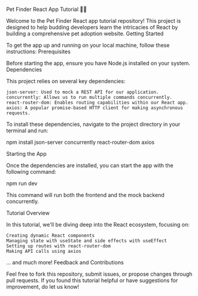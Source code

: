 Pet Finder React App Tutorial 🐶🐱

Welcome to the Pet Finder React app tutorial repository! This project is designed to help budding developers learn the intricacies of React by building a comprehensive pet adoption website.
Getting Started

To get the app up and running on your local machine, follow these instructions:
Prerequisites

Before starting the app, ensure you have Node.js installed on your system.
Dependencies

This project relies on several key dependencies:

    json-server: Used to mock a REST API for our application.
    concurrently: Allows us to run multiple commands concurrently.
    react-router-dom: Enables routing capabilities within our React app.
    axios: A popular promise-based HTTP client for making asynchronous requests.

To install these dependencies, navigate to the project directory in your terminal and run:

npm install json-server concurrently react-router-dom axios

Starting the App

Once the dependencies are installed, you can start the app with the following command:

npm run dev

This command will run both the frontend and the mock backend concurrently.

Tutorial Overview

In this tutorial, we'll be diving deep into the React ecosystem, focusing on:

    Creating dynamic React components
    Managing state with useState and side effects with useEffect
    Setting up routes with react-router-dom
    Making API calls using axios

... and much more!
Feedback and Contributions

Feel free to fork this repository, submit issues, or propose changes through pull requests. If you found this tutorial helpful or have suggestions for improvement, do let us know!
